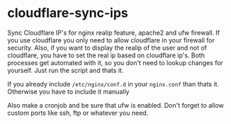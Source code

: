 # cloudflare-sync-ips
Sync Cloudflare IP's for nginx realip feature, apache2 and ufw firewall.
If you use cloudflare you only need to allow cloudflare in your firewall for security. Also, if you want to display the realip of the user and not of cloudflare, you have to set the real ip based on cloudflare ip's. Both processes get automated with it, so you don't need to lookup changes for yourself. Just run the script and thats it.

If you already include `/etc/nginx/conf.d` in your `nginx.conf` than thats it. Otherwise you have to include it manually

Also make a cronjob and be sure that ufw is enabled. Don't forget to allow custom ports like ssh, ftp or whatever you need.
